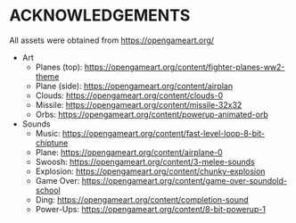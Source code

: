 # ACKNOWLEDGEMENTS

All assets were obtained from https://opengameart.org/

- Art
   - Planes (top): https://opengameart.org/content/fighter-planes-ww2-theme
   - Plane (side): https://opengameart.org/content/airplan
   - Clouds: https://opengameart.org/content/clouds-0
   - Missile: https://opengameart.org/content/missile-32x32
   - Orbs: https://opengameart.org/content/powerup-animated-orb
- Sounds
   - Music: https://opengameart.org/content/fast-level-loop-8-bit-chiptune
   - Plane: https://opengameart.org/content/airplane-0
   - Swoosh: https://opengameart.org/content/3-melee-sounds
   - Explosion: https://opengameart.org/content/chunky-explosion
   - Game Over: https://opengameart.org/content/game-over-soundold-school
   - Ding: https://opengameart.org/content/completion-sound
   - Power-Ups: https://opengameart.org/content/8-bit-powerup-1